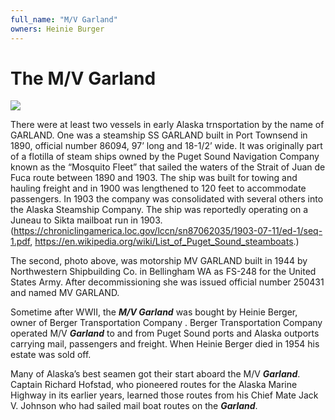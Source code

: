 ```yaml
---
full_name: "M/V Garland"
owners: Heinie Burger
---
```

# The M/V Garland

![](../assets/images/Boats/MV%20Garland.jpg)

There were at least two vessels in early Alaska trnsportation by the name of GARLAND. One was a steamship SS GARLAND built in Port Townsend in 1890, official number 86094, 97’ long and 18-1/2’ wide. It was originally part of a flotilla of steam ships owned by the Puget Sound Navigation Company known as the “Mosquito Fleet” that sailed the waters of the Strait of Juan de Fuca route between 1890 and 1903. The ship was built for towing and hauling freight and in 1900 was lengthened to 120 feet to accommodate passengers. In 1903 the company was consolidated with several others into the Alaska Steamship Company.  The ship was reportedly operating on a Juneau to Sikta mailboat run in 1903. (https://chroniclingamerica.loc.gov/lccn/sn87062035/1903-07-11/ed-1/seq-1.pdf, https://en.wikipedia.org/wiki/List_of_Puget_Sound_steamboats.)

The second, photo above, was motorship MV GARLAND built in 1944 by Northwestern Shipbuilding Co. in Bellingham WA as FS-248 for the United States Army. After decommissioning she was issued official number 250431 and named MV GARLAND.

Sometime after WWII, the ***M/V Garland*** was bought by Heinie Berger, owner of  Berger Transportation Company .  Berger Transportation Company operated M/V ***Garland*** to and from Puget Sound ports and Alaska outports carrying mail, passengers and freight.  When Heinie Berger died in 1954 his estate was sold off.

Many of Alaska’s best seamen got their start aboard the M/V ***Garland***. Captain Richard Hofstad, who pioneered routes for the Alaska Marine Highway in its earlier years, learned those routes from his Chief Mate Jack V. Johnson who had sailed mail boat routes on the ***Garland***.



 

 
